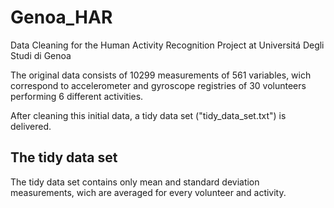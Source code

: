 # Genoa_HAR
Data Cleaning for the Human Activity Recognition Project at Universitá Degli Studi di Genoa

The original data consists of 10299 measurements of 561 variables,
wich correspond to accelerometer and gyroscope registries of 30 volunteers
performing 6 different activities.

After cleaning this initial data, a tidy data set ("tidy_data_set.txt")
is delivered.

## The tidy data set
The tidy data set contains only mean and standard deviation measurements,
wich are averaged for every volunteer and activity.